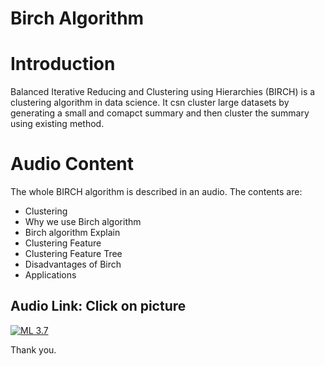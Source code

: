 #  Birch Algorithm

# Introduction
Balanced Iterative Reducing and Clustering using Hierarchies (BIRCH) is a clustering algorithm in data science. It csn cluster large datasets by generating a small and comapct summary and then cluster the summary using existing method.

# Audio Content
The whole BIRCH algorithm is described in an audio. The contents are: 
- Clustering
- Why we use Birch algorithm
-  Birch algorithm Explain
-  Clustering Feature
-  Clustering Feature Tree
-  Disadvantages of Birch
-  Applications


## Audio Link: Click on picture

[![ML 3.7](https://github.com/ron352/winter-of-contributing/blob/Machine_Learning/Machine_Learning/Unsupervised_Machine_Learning/Assets/R.png)](https://drive.google.com/file/d/1GdDu_4F3OcfOOFWmU9PmDrwNrhYcbB45/view?usp=sharing)


Thank you.
